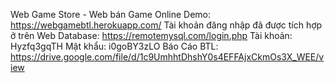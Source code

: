 Web Game Store - Web bán Game Online
Demo: https://webgamebtl.herokuapp.com/
Tài khoản đăng nhập đã được tích hợp ở trên Web
Database: https://remotemysql.com/login.php
Tài khoản: Hyzfq3gqTH
Mật khẩu:  i0goBY3zLO
Báo Cáo BTL: https://drive.google.com/file/d/1c9UmhhtDhshY0s4EFFAjxCkmOs3X_WEE/view
